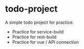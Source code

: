 # todo-project

A simple todo project for practice.

 - Practice for service-build
 - Practice for rest-build
 - Practice for vue / API connection
 
